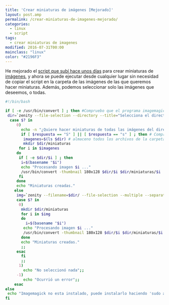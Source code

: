 ```yaml
---
title: 'Crear miniaturas de imágenes [Mejorado]'
layout: post.amp
permalink: /crear-miniaturas-de-imagenes-mejorado/
categories:
  - linux
  - script
tags:
  - crear miniaturas de imagenes
modified: 2016-07-31T00:00
mainclass: "linux"
color: "#2196F3"
---
```


He mejorado el [script que subí hace unos días][1] para crear miniaturas de [imágenes](/como-anadir-automaticamente-el-tamao-de-una-imagen-en-html-con-python/ "Añadir automáticamente el tamaño de una imagen con python"), y ahora se puede ejecutar desde cualquier lugar sin necesidad de copiar el script en la carpeta de las imágenes de las que queremos hacer miniaturas. Además, podemos seleccionar solo las imágenes que deseemos, o todas.

<!--ad-->

```bash
#!/bin/bash

if [ -e /usr/bin/convert ] ; then #Compruebo que el programa imagemagick esta insatado
 dir=`zenity --file-selection --directory --title="Selecciona el directorio de las imágenes"`
  case $? in
     0)
       echo -n "¿Quiere hacer miniaturas de todas las imágenes del directorio? s/n: " ; read respuesta
       if [ $respuesta == "S" ] || [ $respuesta == "s" ] ; then # Compruebo la respuesta del usuario
        imagenes=$(ls $dir) # almaceno todos los archivos de la carpeta seleccionada
        mkdir $dir/miniaturas
      for i in $imagenes
     do
      if [ -e $dir/$i ] ; then
       i=$(basename "$i")
       echo "Procesando imagen $i ..."
       /usr/bin/convert -thumbnail 180x128 $dir/$i $dir/miniaturas/$i
      fi
     done
     echo "Miniaturas creadas."
    else
     img=`zenity --filename=$dir/ --file-selection --multiple --separator=" " --title="Selecciona la imagenes"`
     case $? in
      0)
       mkdir $dir/miniaturas
       for i in $img
       do
         i=$(basename "$i")
        echo "Procesando imagen $i ..."
        /usr/bin/convert -thumbnail 180x128 $dir/$i $dir/miniaturas/$i
       done
       echo "Miniaturas creadas."
       ;;
     esac
       fi
       ;;
      1)
        echo "No seleccionó nada";;
     -1)
        echo "Ocurrió un error";;
    esac
else
 echo "Imagemagick no esta instalado, puede instalarlo haciendo 'sudo aptitude install imagemagick'"
fi
```

 [1]: https://elbauldelprogramador.com/crear-imagenes-en-miniaturas/
